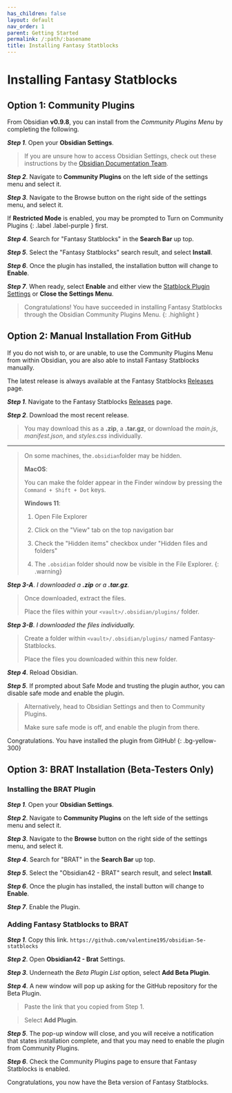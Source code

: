 ```yaml
---
has_children: false
layout: default
nav_order: 1
parent: Getting Started
permalink: /:path/:basename
title: Installing Fantasy Statblocks
---
```


# Installing Fantasy Statblocks

## Option 1: Community Plugins

From Obsidian **v0.9.8**, you can install from the *Community Plugins Menu* by completing the following.

***Step 1***. Open your **Obsidian Settings**.

> If you are unsure how to access Obsidian Settings, check out these instructions by
> the [Obsidian Documentation Team](https://help.obsidian.md/How+to/Change+settings).

***Step 2***. Navigate to **Community Plugins** on the left side of the settings menu and select it.

***Step 3***. Navigate to the Browse button on the right side of the settings menu, and select it.

If **Restricted Mode** is enabled, you may be prompted to Turn on Community Plugins {: .label .label-purple } first.

***Step 4***. Search for "Fantasy Statblocks" in the **Search Bar** up top.

***Step 5***. Select the "Fantasy Statblocks" search result, and select **Install**.

***Step 6***. Once the plugin has installed, the installation button will change to **Enable**.

***Step 7***. When ready, select **Enable** and either view
the [Statblock Plugin Settings](01-04-00-Statblock-Plugin-Settings.md) or **Close the Settings Menu**.

> Congratulations! You have succeeded in installing Fantasy Statblocks through the Obsidian Community Plugins Menu.
{: .highlight }

## Option 2: Manual Installation From GitHub

If you do not wish to, or are unable, to use the Community Plugins Menu from within Obsidian, you are also able to
install Fantasy Statblocks manually.

The latest release is always available at the Fantasy
Statblocks [Releases](https://github.com/valentine195/obsidian-5e-statblocks/releases) page.

***Step 1***. Navigate to the Fantasy
Statblocks [Releases](https://github.com/valentine195/obsidian-5e-statblocks/releases) page.

***Step 2***. Download the most recent release.

> You may download this as a **.zip**, a **.tar.gz**, or download the *main.js*, *manifest.json*, and *styles.css*
> individually.

***

> On some machines, the`.obsidian`folder may be hidden.
>
> **MacOS**:
>
> You can make the folder appear in the Finder window by pressing the `Command + Shift + Dot` keys.
>
> **Windows 11**:
>
> 1. Open File Explorer
>
> 2. Click on the "View" tab on the top navigation bar
>
> 3. Check the "Hidden items" checkbox under "Hidden files and folders"
>
> 4. The `.obsidian` folder should now be visible in the File Explorer.
     {: .warning}

***Step 3-A***. *I downloaded a **.zip** or a **.tar.gz**.*

> Once downloaded, extract the files.
>
> Place the files within your `<vault>/.obsidian/plugins/` folder.

***Step 3-B***. *I downloaded the files individually.*

> Create a folder within `<vault>/.obsidian/plugins/` named Fantasy-Statblocks.
>
> Place the files you downloaded within this new folder.

***Step 4***. Reload Obsidian.

***Step 5***. If prompted about Safe Mode and trusting the plugin author, you can disable safe mode and enable the
plugin.

> Alternatively, head to Obsidian Settings and then to Community Plugins.
>
> Make sure safe mode is off, and enable the plugin from there.

Congratulations. You have installed the plugin from GitHub!
{: .bg-yellow-300}

## Option 3: BRAT Installation (Beta-Testers Only)

### Installing the BRAT Plugin

***Step 1***. Open your **Obsidian Settings**.

***Step 2***. Navigate to **Community Plugins** on the left side of the settings menu and select it.

***Step 3***. Navigate to the **Browse** button on the right side of the settings menu, and select it.

***Step 4***. Search for "BRAT" in the **Search Bar** up top.

***Step 5***. Select the "Obsidian42 - BRAT" search result, and select **Install**.

***Step 6***. Once the plugin has installed, the install button will change to **Enable**.

***Step 7***. Enable the Plugin.

### Adding Fantasy Statblocks to BRAT

***Step 1***. Copy this link.  `https://github.com/valentine195/obsidian-5e-statblocks`

***Step 2***. Open **Obsidian42 - Brat** Settings.

***Step 3***. Underneath the *Beta Plugin List* option, select **Add Beta Plugin**.

***Step 4***. A new window will pop up asking for the GitHub repository for the Beta Plugin.

> Paste the link that you copied from Step 1.

> Select **Add Plugin**.

***Step 5***. The pop-up window will close, and you will receive a notification that states installation complete, and
that you may need to enable the plugin from Community Plugins.

***Step 6***. Check the Community Plugins page to ensure that Fantasy Statblocks is enabled.

Congratulations, you now have the Beta version of Fantasy Statblocks.
